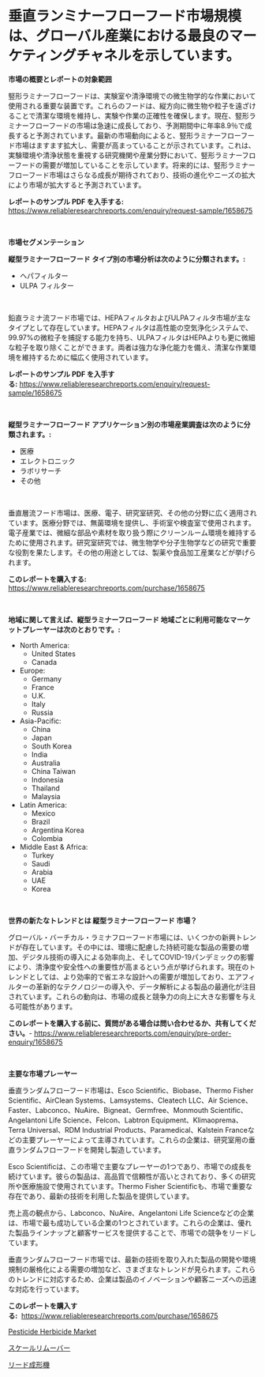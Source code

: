 <p><h1>垂直ランミナーフローフード市場規模は、グローバル産業における最良のマーケティングチャネルを示しています。</h1></p><p><strong>市場の概要とレポートの対象範囲</strong></p>
<p><p>竪形ラミナーフローフードは、実験室や清浄環境での微生物学的な作業において使用される重要な装置です。これらのフードは、縦方向に微生物や粒子を遠ざけることで清潔な環境を維持し、実験や作業の正確性を確保します。現在、竪形ラミナーフローフードの市場は急速に成長しており、予測期間中に年率8.9％で成長すると予測されています。最新の市場動向によると、竪形ラミナーフローフード市場はますます拡大し、需要が高まっていることが示されています。これは、実験環境や清浄状態を重視する研究機関や産業分野において、竪形ラミナーフローフードの需要が増加していることを示しています。将来的には、竪形ラミナーフローフード市場はさらなる成長が期待されており、技術の進化やニーズの拡大により市場が拡大すると予測されています。</p></p>
<p><strong>レポートのサンプル PDF を入手する:</strong> <a href="https://www.reliableresearchreports.com/enquiry/request-sample/1658675">https://www.reliableresearchreports.com/enquiry/request-sample/1658675</a></p>
<p>&nbsp;</p>
<p><strong>市場セグメンテーション</strong></p>
<p><strong>縦型ラミナーフローフード タイプ別の市場分析は次のように分類されます。:</strong></p>
<p><ul><li>ヘパフィルター</li><li>ULPA フィルター</li></ul></p>
<p>&nbsp;</p>
<p><p>鉛直ラミナ流フード市場では、HEPAフィルタおよびULPAフィルタ市場が主なタイプとして存在しています。HEPAフィルタは高性能の空気浄化システムで、99.97%の微粒子を捕捉する能力を持ち、ULPAフィルタはHEPAよりも更に微細な粒子を取り除くことができます。両者は強力な浄化能力を備え、清潔な作業環境を維持するために幅広く使用されています。</p></p>
<p><strong>レポートのサンプル PDF を入手する:</strong>&nbsp;<a href="https://www.reliableresearchreports.com/enquiry/request-sample/1658675">https://www.reliableresearchreports.com/enquiry/request-sample/1658675</a></p>
<p>&nbsp;</p>
<p><strong> 縦型ラミナーフローフード アプリケーション別の市場産業調査は次のように分類されます。:</strong></p>
<p><ul><li>医療</li><li>エレクトロニック</li><li>ラボリサーチ</li><li>その他</li></ul></p>
<p>&nbsp;</p>
<p><p>垂直層流フード市場は、医療、電子、研究室研究、その他の分野に広く適用されています。医療分野では、無菌環境を提供し、手術室や検査室で使用されます。電子産業では、微細な部品や素材を取り扱う際にクリーンルーム環境を維持するために使用されます。研究室研究では、微生物学や分子生物学などの研究で重要な役割を果たします。その他の用途としては、製薬や食品加工産業などが挙げられます。</p></p>
<p><strong>このレポートを購入する:</strong>&nbsp; <a href="https://www.reliableresearchreports.com/purchase/1658675">https://www.reliableresearchreports.com/purchase/1658675</a></p>
<p>&nbsp;</p>
<p><strong>地域に関して言えば、縦型ラミナーフローフード 地域ごとに利用可能なマーケットプレーヤーは次のとおりです。:</strong></p>
<p><ul>
    <li>
        North America:
        <ul>
            <li>United States</li>
            <li>Canada</li>
        </ul>
    </li>
    <li>
        Europe:
        <ul>
            <li>Germany</li>
            <li>France</li>
            <li>U.K.</li>
            <li>Italy</li>
            <li>Russia</li>
        </ul>
    </li>
    <li>
        Asia-Pacific:
        <ul>
            <li>China</li>
            <li>Japan</li>
            <li>South Korea</li>
            <li>India</li>
            <li>Australia</li>
            <li>China Taiwan</li>
            <li>Indonesia</li>
            <li>Thailand</li>
            <li>Malaysia</li>
        </ul>
    </li>
    <li>
        Latin America:
        <ul>
            <li>Mexico</li>
            <li>Brazil</li>
            <li>Argentina Korea</li>
            <li>Colombia</li>
        </ul>
    </li>
    <li>
        Middle East & Africa:
        <ul>
            <li>Turkey</li>
            <li>Saudi</li>
            <li>Arabia</li>
            <li>UAE</li>
            <li>Korea</li>
        </ul>
    </li>
    </ul></p>
<p>&nbsp;</p>
<p><strong>世界の新たなトレンドとは 縦型ラミナーフローフード 市場？</strong></p>
<p><p>グローバル・バーチカル・ラミナフローフード市場には、いくつかの新興トレンドが存在しています。その中には、環境に配慮した持続可能な製品の需要の増加、デジタル技術の導入による効率向上、そしてCOVID-19パンデミックの影響により、清浄度や安全性への重要性が高まるという点が挙げられます。現在のトレンドとしては、より効率的で省エネな設計への需要が増加しており、エアフィルターの革新的なテクノロジーの導入や、データ解析による製品の最適化が注目されています。これらの動向は、市場の成長と競争力の向上に大きな影響を与える可能性があります。</p></p>
<p><strong>このレポートを購入する前に、質問がある場合は問い合わせるか、共有してください。</strong>- <a href="https://www.reliableresearchreports.com/enquiry/pre-order-enquiry/1658675">https://www.reliableresearchreports.com/enquiry/pre-order-enquiry/1658675</a></p>
<p>&nbsp;</p>
<p><strong>主要な市場プレーヤー</strong></p>
<p><p>垂直ランダムフローフード市場は、Esco Scientific、Biobase、Thermo Fisher Scientific、AirClean Systems、Lamsystems、Cleatech LLC、Air Science、Faster、Labconco、NuAire、Bigneat、Germfree、Monmouth Scientific、Angelantoni Life Science、Felcon、Labtron Equipment、Klimaoprema、Terra Universal、RDM Industrial Products、Paramedical、Kalstein Franceなどの主要プレーヤーによって主導されています。これらの企業は、研究室用の垂直ランダムフローフードを開発し製造しています。</p><p>Esco Scientificは、この市場で主要なプレーヤーの1つであり、市場での成長を続けています。彼らの製品は、高品質で信頼性が高いとされており、多くの研究所や医療施設で使用されています。Thermo Fisher Scientificも、市場で重要な存在であり、最新の技術を利用した製品を提供しています。</p><p>売上高の観点から、Labconco、NuAire、Angelantoni Life Scienceなどの企業は、市場で最も成功している企業の1つとされています。これらの企業は、優れた製品ラインナップと顧客サービスを提供することで、市場での競争をリードしています。</p><p>垂直ランダムフローフード市場では、最新の技術を取り入れた製品の開発や環境規制の厳格化による需要の増加など、さまざまなトレンドが見られます。これらのトレンドに対応するため、企業は製品のイノベーションや顧客ニーズへの迅速な対応を行っています。</p></p>
<p><strong>このレポートを購入する:</strong>&nbsp;&nbsp;<a href="https://www.reliableresearchreports.com/purchase/1658675">https://www.reliableresearchreports.com/purchase/1658675</a></p>
<p><p><a href="https://extreme-scabiosa-c81.notion.site/Pesticide-Herbicide-Market-Insights-Market-Players-and-Forecast-Till-2031-482fc71a6573459a909de209ea50610c">Pesticide Herbicide Market</a></p><p><a href="https://github.com/EstaSprer20231/Market-Research-Report-List-1/blob/main/778115012365.md">スケールリムーバー</a></p><p><a href="https://github.com/vlcostes/Market-Research-Report-List-1/blob/main/366490512364.md">リード成形機</a></p></p>